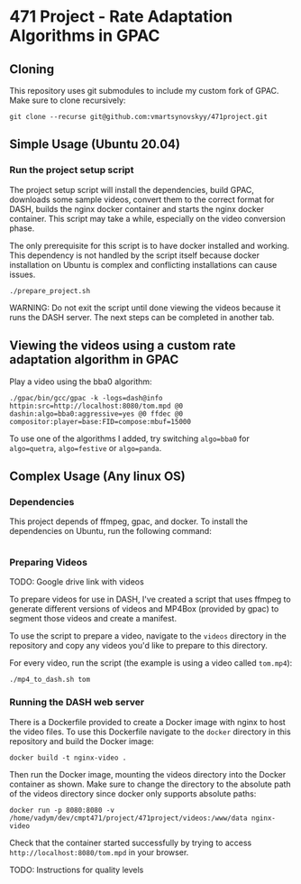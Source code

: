 # 471 Project - Rate Adaptation Algorithms in GPAC

## Cloning

This repository uses git submodules to include my custom fork of GPAC. Make sure to clone recursively:

```
git clone --recurse git@github.com:vmartsynovskyy/471project.git
```

## Simple Usage (Ubuntu 20.04)

### Run the project setup script

The project setup script will install the dependencies, build GPAC, downloads some sample videos, convert them to the correct format for DASH,
builds the nginx docker container and starts the nginx docker container. This script may take a while, especially on the video conversion phase.


The only prerequisite for this script is to have docker installed and working. This dependency is not handled by the script itself
because docker installation on Ubuntu is complex and conflicting installations can cause issues.

```
./prepare_project.sh
```

WARNING: Do not exit the script until done viewing the videos because it runs the DASH server. The next steps can be completed in another tab.

## Viewing the videos using a custom rate adaptation algorithm in GPAC

Play a video using the bba0 algorithm:
```
./gpac/bin/gcc/gpac -k -logs=dash@info httpin:src=http://localhost:8080/tom.mpd @0 dashin:algo=bba0:aggressive=yes @0 ffdec @0 compositor:player=base:FID=compose:mbuf=15000
```

To use one of the algorithms I added, try switching `algo=bba0` for `algo=quetra`, `algo=festive` or `algo=panda`.

## Complex Usage (Any linux OS)

### Dependencies

This project depends of ffmpeg, gpac, and docker. To install the dependencies on Ubuntu, run the following command:

``` sudo apt-get update && sudo apt-get install ffmpeg gpac docker
```

### Preparing Videos

TODO: Google drive link with videos

To prepare videos for use in DASH, I've created a script that uses ffmpeg to generate different versions
of videos and MP4Box (provided by gpac) to segment those videos and create a manifest.


To use the script to prepare a video, navigate to the `videos` directory in the repository and copy any videos you'd
like to prepare to this directory.


For every video, run the script (the example is using a video called `tom.mp4`):
```
./mp4_to_dash.sh tom
```

### Running the DASH web server

There is a Dockerfile provided to create a Docker image with nginx to host the video files.
To use this Dockerfile navigate to the `docker` directory in this repository and build the Docker image:

```
docker build -t nginx-video .
```

Then run the Docker image, mounting the videos directory into the Docker container as shown. Make
sure to change the directory to the absolute path of the videos directory since docker only supports absolute paths:

```
docker run -p 8080:8080 -v /home/vadym/dev/cmpt471/project/471project/videos:/www/data nginx-video
```

Check that the container started successfully by trying to access `http://localhost:8080/tom.mpd` in your browser.


TODO: Instructions for quality levels

